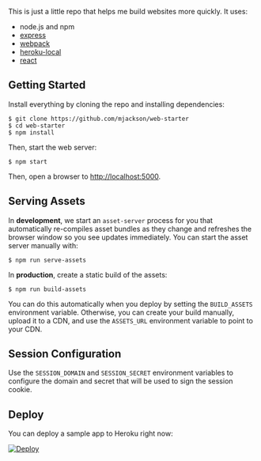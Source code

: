 This is just a little repo that helps me build websites more quickly. It uses:

- node.js and npm
- [express](http://expressjs.com/)
- [webpack](https://webpack.github.io/)
- [heroku-local](https://devcenter.heroku.com/articles/heroku-local)
- [react](https://facebook.github.io/react/)

## Getting Started

Install everything by cloning the repo and installing dependencies:

    $ git clone https://github.com/mjackson/web-starter
    $ cd web-starter
    $ npm install

Then, start the web server:

    $ npm start

Then, open a browser to [http://localhost:5000](http://localhost:5000).

## Serving Assets

In **development**, we start an `asset-server` process for you that automatically re-compiles asset bundles as they change and refreshes the browser window so you see updates immediately. You can start the asset server manually with:

    $ npm run serve-assets

In **production**, create a static build of the assets:

    $ npm run build-assets

You can do this automatically when you deploy by setting the `BUILD_ASSETS` environment variable. Otherwise, you can create your build manually, upload it to a CDN, and use the `ASSETS_URL` environment variable to point to your CDN.

## Session Configuration

Use the `SESSION_DOMAIN` and `SESSION_SECRET` environment variables to configure the domain and secret that will be used to sign the session cookie.

## Deploy

You can deploy a sample app to Heroku right now:

[![Deploy](https://www.herokucdn.com/deploy/button.svg)](https://heroku.com/deploy)
